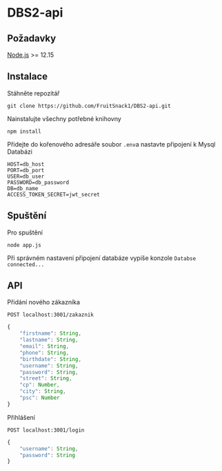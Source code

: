 # DBS2-api
## Požadavky
[Node.js](https://nodejs.org/en/) >= 12.15
## Instalace
Stáhněte repozitář
```
git clone https://github.com/FruitSnack1/DBS2-api.git
```
Nainstalujte všechny potřebné knihovny
```
npm install
```
Přidejte do kořenového adresáře soubor `.env`a nastavte připojení k Mysql Databázi
```
HOST=db_host
PORT=db_port
USER=db_user
PASSWORD=db_password
DB=db_name
ACCESS_TOKEN_SECRET=jwt_secret
```
## Spuštění
Pro spuštění
```
node app.js
```
Při správném nastavení připojení databáze vypíše konzole `Databse connected...`

## API
Přidání nového zákazníka

`POST localhost:3001/zakaznik`
```js
{
    "firstname": String,
    "lastname": String,
    "email": String,
    "phone": String,
    "birthdate": String,
    "username": String,
    "password": String,
    "street": String,
    "cp": Number,
    "city": String,
    "psc": Number
}
```

Přihlášení

`POST localhost:3001/login`
```js
{
    "username": String,
    "password": String
}
```
